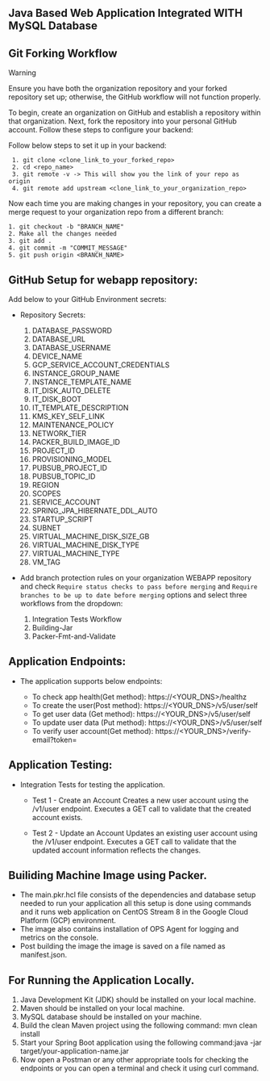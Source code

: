 ## Java Based Web Application Integrated WITH MySQL Database

## Git Forking Workflow
> [!WARNING]
> Ensure you have both the organization repository and your forked repository set up; otherwise, the GitHub workflow will not function properly.

To begin, create an organization on GitHub and establish a repository within that organization. Next, fork the repository into your personal GitHub account. Follow these steps to configure your backend:

Follow below steps to set it up in your backend:

     1. git clone <clone_link_to_your_forked_repo>
     2. cd <repo_name>
     3. git remote -v -> This will show you the link of your repo as origin
     4. git remote add upstream <clone_link_to_your_organization_repo>

Now each time you are making changes in your repository, you can create a merge request to your organization repo from a different branch:

    1. git checkout -b "BRANCH_NAME"
    2. Make all the changes needed
    3. git add .
    4. git commit -m "COMMIT_MESSAGE"
    5. git push origin <BRANCH_NAME>


## GitHub Setup for webapp repository:
Add below to your GitHub Environment secrets:

- Repository Secrets:
  1. DATABASE_PASSWORD
  2. DATABASE_URL
  3. DATABASE_USERNAME
  4. DEVICE_NAME
  5. GCP_SERVICE_ACCOUNT_CREDENTIALS
  6. INSTANCE_GROUP_NAME
  7. INSTANCE_TEMPLATE_NAME
  8. IT_DISK_AUTO_DELETE
  9. IT_DISK_BOOT
  10. IT_TEMPLATE_DESCRIPTION
  11. KMS_KEY_SELF_LINK
  12. MAINTENANCE_POLICY
  13. NETWORK_TIER
  14. PACKER_BUILD_IMAGE_ID
  15. PROJECT_ID
  16. PROVISIONING_MODEL
  17. PUBSUB_PROJECT_ID
  18. PUBSUB_TOPIC_ID
  19. REGION
  20. SCOPES
  21. SERVICE_ACCOUNT
  22. SPRING_JPA_HIBERNATE_DDL_AUTO
  23. STARTUP_SCRIPT
  24. SUBNET
  25. VIRTUAL_MACHINE_DISK_SIZE_GB
  26. VIRTUAL_MACHINE_DISK_TYPE
  27. VIRTUAL_MACHINE_TYPE
  28. VM_TAG

- Add branch protection rules on your organization WEBAPP repository and check `Require status checks to pass before merging` and `Require branches to be up to date before merging` options and select three workflows from the dropdown:

    1. Integration Tests Workflow
    2. Building-Jar
    3. Packer-Fmt-and-Validate

## Application Endpoints:
- The application supports below endpoints:

   - To check app health(Get method):       https://<YOUR_DNS>/healthz
   - To create the user(Post method):       https://<YOUR_DNS>/v5/user/self
   - To get user data (Get method):         https://<YOUR_DNS>/v5/user/self
   - To update user data (Put method):      https://<YOUR_DNS>/v5/user/self
   - To verify user account(Get method):    https://<YOUR_DNS>/verify-email?token=<UUID>


## Application Testing:

- Integration Tests for testing the application.
    - Test 1 - Create an Account
        Creates a new user account using the /v1/user endpoint.
        Executes a GET call to validate that the created account exists.

    - Test 2 - Update an Account
        Updates an existing user account using the /v1/user endpoint.
        Executes a GET call to validate that the updated account information reflects the changes.

##  Builiding Machine Image using Packer.

- The main.pkr.hcl file consists of the dependencies and database setup needed to run your application all this setup is done using commands and  it runs web application on CentOS Stream 8 in the Google Cloud Platform (GCP) environment.
- The image also contains installation of OPS Agent for logging and metrics on the console.
- Post building the image the image is saved on a file named as manifest.json.


## For Running the Application Locally.
1. Java Development Kit (JDK) should be installed on your local machine.
2. Maven should be installed on your local machine.
3. MySQL database should be installed on your machine.
4. Build the clean Maven project using the following command: mvn clean install
5. Start your Spring Boot application using the following command:java -jar target/your-application-name.jar
6. Now open a Postman or any other appropriate tools for checking the endpoints or you can open a terminal and check it using curl  command.
